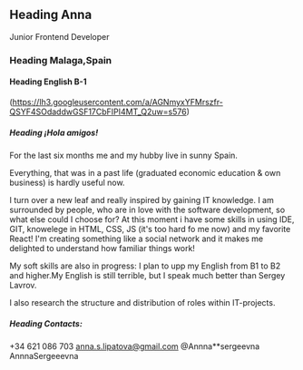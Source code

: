 ## Heading Anna

Junior Frontend Developer

### Heading Malaga,Spain

#### Heading English B-1

(https://lh3.googleusercontent.com/a/AGNmyxYFMrszfr-QSYF4SOdaddwGSF17CbFIPI4MT_Q2uw=s576)


##### Heading ¡Hola amigos!

For the last six months me and my hubby live in sunny Spain.

Everything, that was in a past life (graduated economic education & own business) is hardly useful now. 

I turn over a new leaf and really inspired by gaining IT knowledge.
I am surrounded by people, who are in love with the software development, so what else could I choose for?
At this moment i have some  skills in using IDE, GIT, knowelege in HTML, CSS,  JS (it's too hard fo me now) and my favorite React!
I'm creating something like a social network 
and it makes me delighted to understand how familiar things work!

My soft skills are also in progress: I plan to upp my English from B1 to B2 and higher.My English is still terrible, but I speak much better than Sergey Lavrov.

I also research the structure and distribution of roles within IT-projects.

##### Heading Contacts:
+34 621 086 703
anna.s.lipatova@gmail.com
@Annna**sergeevna
AnnnaSergeeevna